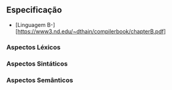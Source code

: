 
## Especificação

* [Linguagem B-][https://www3.nd.edu/~dthain/compilerbook/chapterB.pdf]

### Aspectos Léxicos

### Aspectos Sintáticos

### Aspectos Semânticos
